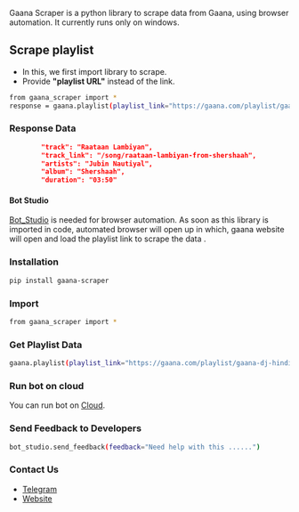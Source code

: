 Gaana Scraper is a python library to scrape data from Gaana, using browser automation. 
It currently runs only on windows.

## Scrape playlist
* In this, we first import library to scrape.
* Provide **"playlist URL"** instead of the link. 
```sh
from gaana_scraper import *
response = gaana.playlist(playlist_link="https://gaana.com/playlist/gaana-dj-hindi-top-50-1")
```

### Response Data

```json
        "track": "Raataan Lambiyan",
        "track_link": "/song/raataan-lambiyan-from-shershaah",
        "artists": "Jubin Nautiyal",
        "album": "Shershaah",
        "duration": "03:50"
```
#### Bot Studio
[Bot_Studio](https://pypi.org/project/bot_studio/) is needed for browser automation. As soon as this library is imported in code, automated browser will open up in which, gaana website will open and load the playlist link to scrape the data .


### Installation

```sh
pip install gaana-scraper
```

### Import
```sh
from gaana_scraper import *
```

### Get Playlist Data
```sh
gaana.playlist(playlist_link="https://gaana.com/playlist/gaana-dj-hindi-top-50-1")
```

### Run bot on cloud
You can run bot on [Cloud](https://datakund.com/products/gaana-scraper?_pos=1&_sid=c0391273b&_ss=r).

### Send Feedback to Developers
```sh
bot_studio.send_feedback(feedback="Need help with this ......")
```

### Contact Us
* [Telegram](https://t.me/datakund)
* [Website](https://datakund.com)

